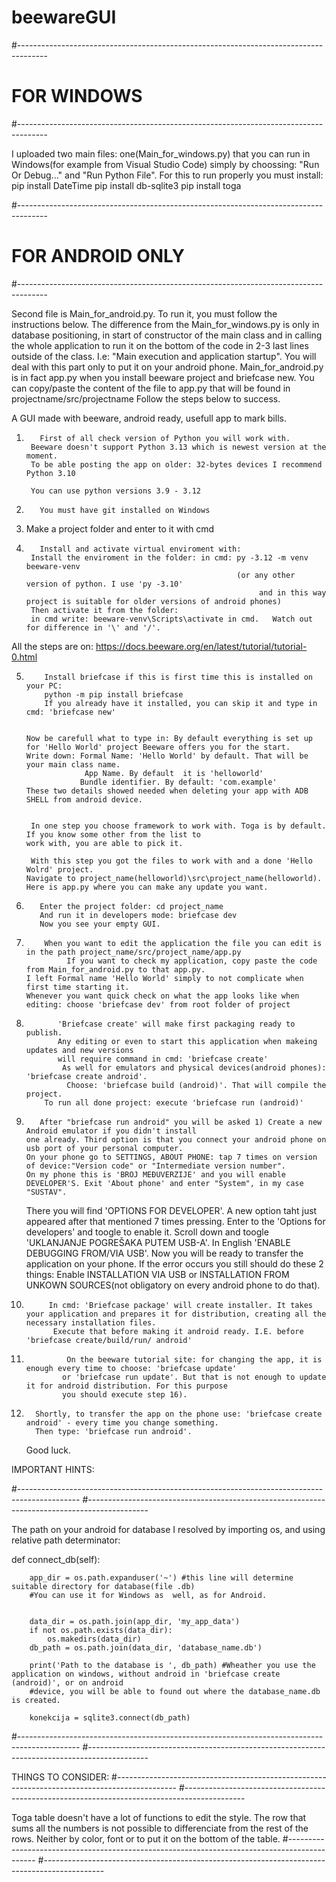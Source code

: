 # beewareGUI
#-------------------------------------------------------------------------------------
# FOR WINDOWS
#-------------------------------------------------------------------------------------

I uploaded two main files: one(Main_for_windows.py) that you can run in Windows(for example from Visual Studio Code) 
simply by choossing: "Run Or Debug..." and "Run Python File".
For this to run properly you must install: pip install DateTime
                                           pip install db-sqlite3
                                           pip install toga

#-------------------------------------------------------------------------------------
# FOR ANDROID ONLY
#-------------------------------------------------------------------------------------

Second file is Main_for_android.py. To run it, you must follow the instructions below.
The difference from the Main_for_windows.py is only in database positioning, in start of 
constructor of the main class and in calling the whole application to run it on the bottom
of the code in 2-3 last lines outside of the class. 
I.e: "Main execution and application startup".
You will deal  with this part only to put it on your android phone.
Main_for_android.py is in fact app.py when you install beeware project and briefcase new.
You can copy/paste the content of the file to app.py that will be found in projectname/src/projectname
Follow the steps below to success.


A GUI made with beeware, android ready, usefull app to mark bills.

1)        First of all check version of Python you will work with.
        Beeware doesn't support Python 3.13 which is newest version at the moment.
        To be able posting the app on older: 32-bytes devices I recommend Python 3.10
        
        You can use python versions 3.9 - 3.12

2)        You must have git installed on Windows

3)    Make a project folder and enter to it with cmd

4)        Install and activate virtual enviroment with:
        Install the enviroment in the folder: in cmd: py -3.12 -m venv beeware-venv
                                                      (or any other version of python. I use 'py -3.10'
                                                           and in this way project is suitable for older versions of android phones)
        Then activate it from the folder:
        in cmd write: beeware-venv\Scripts\activate in cmd.   Watch out for difference in '\' and '/'.

All the steps are on: https://docs.beeware.org/en/latest/tutorial/tutorial-0.html


5)         Install briefcase if this is first time this is installed on your PC:
           python -m pip install briefcase
           If you already have it installed, you can skip it and type in cmd: 'briefcase new'


       Now be carefull what to type in: By default everything is set up for 'Hello World' project Beeware offers you for the start.
       Write down: Formal Name: 'Hello World' by default. That will be your main class name.
                    App Name. By default  it is 'helloworld'
                   Bundle identifier. By default: 'com.example'
       These two details showed needed when deleting your app with ADB SHELL from android device.


        In one step you choose framework to work with. Toga is by default. If you know some other from the list to
       work with, you are able to pick it.

        With this step you got the files to work with and a done 'Hello Wolrd' project.
       Navigate to project_name(helloworld)\src\project_name(helloworld).
       Here is app.py where you can make any update you want.


7)        Enter the project folder: cd project_name
          And run it in developers mode: briefcase dev
          Now you see your empty GUI.

9)         When you want to edit the application the file you can edit is in the path project_name/src/project_name/app.py
                If you want to check my application, copy paste the code from Main_for_android.py to that app.py.
       I left Formal name 'Hello World' simply to not complicate when first time starting it.
       Whenever you want quick check on what the app looks like when editing: choose 'briefcase dev' from root folder of project

11)            'Briefcase create' will make first packaging ready to publish.
               Any editing or even to start this application when makeing updates and new versions
               will require command in cmd: 'briefcase create' 
                As well for emulators and physical devices(android phones): 'briefcase create android'.
                 Choose: 'briefcase build (android)'. That will compile the project.
            To run all done project: execute 'briefcase run (android)'
                

13)        After "briefcase run android" you will be asked 1) Create a new Android emulator if you didn't install 
        one already. Third option is that you connect your android phone on usb port of your personal computer.
        On your phone go to SETTINGS, ABOUT PHONE: tap 7 times on version of device:"Version code" or "Intermediate version number".
        On my phone this is 'BROJ MEĐUVERZIJE' and you will enable DEVELOPER'S. Exit 'About phone' and enter "System", in my case "SUSTAV".
       There you will find 'OPTIONS FOR DEVELOPER'. A new option taht just appeared after that mentioned 7 times pressing.
       Enter to the 'Options for developers' and toogle to enable it. Scroll down and toogle 'UKLANJANJE POGREŠAKA PUTEM USB-A'.
       In English 'ENABLE DEBUGGING FROM/VIA USB'.
       Now you will be ready to transfer the application on your phone. If the error occurs you still should do these 2 things:
        Enable INSTALLATION VIA USB or INSTALLATION  FROM UNKOWN SOURCES(not obligatory on every android phone to do that).

       
14)          In cmd: 'Briefcase package' will create installer. It takes your application and prepares it for distribution, creating all the necessary installation files.
              Execute that before making it android ready. I.E. before 'briefcase create/build/run/ android'
15)              On the beeware tutorial site: for changing the app, it is enough every time to choose: 'briefcase update'
                or 'briefcase run update'. But that is not enough to update it for android distribution. For this purpose
                you should execute step 16).
16)       Shortly, to transfer the app on the phone use: 'briefcase create android' - every time you change something.
          Then type: 'briefcase run android'.

      Good luck.
             


       

IMPORTANT HINTS:

#---------------------------------------------------------------------------------------------
#---------------------------------------------------------------------------------------------

The path on your android for database I resolved by importing os, and using relative path determinator:

def connect_db(self):

        app_dir = os.path.expanduser('~') #this line will determine suitable directory for database(file .db)
        #You can use it for Windows as  well, as for Android.

        
        data_dir = os.path.join(app_dir, 'my_app_data')
        if not os.path.exists(data_dir):
            os.makedirs(data_dir)
        db_path = os.path.join(data_dir, 'database_name.db')

        print('Path to the database is ', db_path) #Wheather you use the application on windows, without android in 'briefcase create (android)', or on android
        #device, you will be able to found out where the database_name.db is created.
 
        konekcija = sqlite3.connect(db_path)
#---------------------------------------------------------------------------------------------
#---------------------------------------------------------------------------------------------

THINGS TO CONSIDER:
#---------------------------------------------------------------------------------------------
#---------------------------------------------------------------------------------------------

Toga table doesn't have a lot of functions to edit the style.
The row that sums all the numbers is not possible to differenciate from the 
rest of the rows. Neither by color, font or to put it on the bottom of
the table.
#---------------------------------------------------------------------------------------------
#---------------------------------------------------------------------------------------------

        
